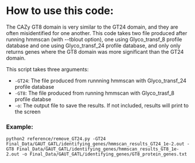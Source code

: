 # How to use this code: 

The CAZy GT8 domain is very similar to the GT24 domain, and they are often misidentified for one another. This code takes two file produced after running hmmscan (with --tblout option), one using Glyco_transf_8 profile database and one using Glyco_transf_24 profile database, and only only returns genes where the GT8 domain was more significant than the GT24 domain. 

This script takes three arguments: 
- `-GT24`: The file produced from runnning hmmscan with Glyco_transf_24 profile database
- `-GT8`: The file produced from running hmmscan with Glyco_trasf_8 profile databse
- `-o`: The output file to save the results. If not included, results will print to the screen

### Example: 
`python2 reference/remove_GT24.py -GT24 Final_Data/GAUT_GATL/identifying_genes/hmmscan_results_GT24_1e-2.out -GT8 Final_Data/GAUT_GATL/identifying_genes/hmmscan_results_GT8_1e-2.out -o Final_Data/GAUT_GATL/identifying_genes/GT8_protein_genes.txt`
